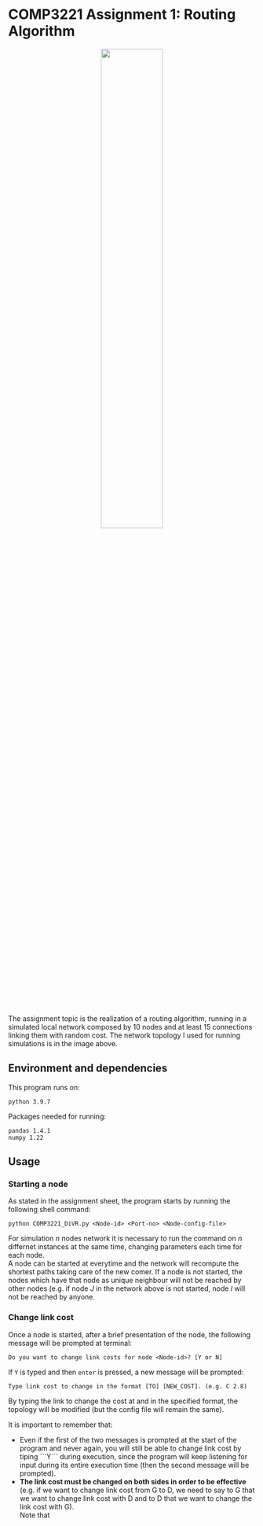 # COMP3221 Assignment 1: Routing Algorithm
<p align="center"><img src="https://user-images.githubusercontent.com/82953736/160225605-6e980123-5cf8-48a5-a349-cb65692286d2.png" width="50%"></p>
The assignment topic is the realization of a routing algorithm, running in a simulated local network composed by 10 nodes and at least 15 connections linking them with random cost. The network topology I used for running simulations is in the image above. <br>

## Environment and dependencies

This program runs on:

```
python 3.9.7
```
Packages needed for running:
```
pandas 1.4.1
numpy 1.22
```

## Usage

### Starting a node
As stated in the assignment sheet, the program starts by running the following shell command:
```
python COMP3221_DiVR.py <Node-id> <Port-no> <Node-config-file>
```
For simulation _n_ nodes network it is necessary to run the command on _n_ differnet instances at the same time, changing parameters each time for each node. <br>
A node can be started at everytime and the network will recompute the shortest paths taking care of the new comer. If a node is not started, the nodes which have that node as unique neighbour will not be reached by other nodes (e.g. if node _J_ in the network above is not started, node _I_ will not be reached by anyone.
### Change link cost
Once a node is started, after a brief presentation of the node, the following message will be prompted at terminal:
```
Do you want to change link costs for node <Node-id>? [Y or N]
```
If ```Y``` is typed and then ```enter``` is pressed, a new message will be prompted:
```
Type link cost to change in the format [TO] [NEW_COST]. (e.g. C 2.8)
```
By typing the link to change the cost at and in the specified format, the topology will be modified (but the config file will remain the same).<br>

It is important to remember that:
<ul><li>Even if the first of the two messages is prompted at the start of the program and never again, you will still be able to change link cost by tiping ```Y``` during execution, since the program will keep listening for input during its entire execution time (then the second message will be prompted).</li><li> <b> The link cost must be changed on both sides in order to be effective</b> (e.g. if we want to change link cost from G to D, we need to say to G that we want to change link cost with D and to D that we want to change the link cost with G). </li>
Note that 
